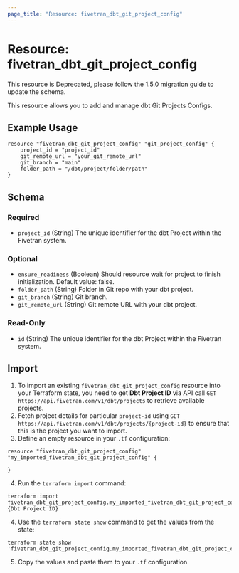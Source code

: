 ```yaml
---
page_title: "Resource: fivetran_dbt_git_project_config"
---
```


# Resource: fivetran_dbt_git_project_config

This resource is Deprecated, please follow the 1.5.0 migration guide to update the schema.

This resource allows you to add and manage dbt Git Projects Configs. 

## Example Usage

```hcl
resource "fivetran_dbt_git_project_config" "git_project_config" {
    project_id = "project_id"
    git_remote_url = "your_git_remote_url"
    git_branch = "main"
    folder_path = "/dbt/project/folder/path"
}
```

<!-- schema generated by tfplugindocs -->
## Schema

### Required

- `project_id` (String) The unique identifier for the dbt Project within the Fivetran system.

### Optional

- `ensure_readiness` (Boolean) Should resource wait for project to finish initialization. Default value: false.
- `folder_path` (String) Folder in Git repo with your dbt project.
- `git_branch` (String) Git branch.
- `git_remote_url` (String) Git remote URL with your dbt project.

### Read-Only

- `id` (String) The unique identifier for the dbt Project within the Fivetran system.

## Import

1. To import an existing `fivetran_dbt_git_project_config` resource into your Terraform state, you need to get **Dbt Project ID** via API call `GET https://api.fivetran.com/v1/dbt/projects` to retrieve available projects.
2. Fetch project details for particular `project-id` using `GET https://api.fivetran.com/v1/dbt/projects/{project-id}` to ensure that this is the project you want to import.
3. Define an empty resource in your `.tf` configuration:

```hcl
resource "fivetran_dbt_git_project_config" "my_imported_fivetran_dbt_git_project_config" {

}
```

4. Run the `terraform import` command:

```
terraform import fivetran_dbt_git_project_config.my_imported_fivetran_dbt_git_project_config {Dbt Project ID}
```

4. Use the `terraform state show` command to get the values from the state:

```
terraform state show 'fivetran_dbt_git_project_config.my_imported_fivetran_dbt_git_project_config'
```

5. Copy the values and paste them to your `.tf` configuration.